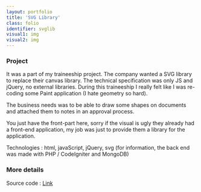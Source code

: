 ```yaml
---
layout: portfolio
title: 'SVG Library'
class: folio
identifier: svglib
visual1: img
visual2: img
---
```

### Project

It was a part of my traineeship project. The company wanted a SVG library to replace their canvas library. The technical specification was only JS and jQuery, no external libraries. During this traineeship I really felt like I was re-coding some Paint application (I hate geometry so hard).

The business needs was to be able to draw some shapes on documents and attached them to notes in an approval process.

You just have the front-part here, sorry if the visual is ugly they already had a front-end application, my job was just to provide them a library for the application.

Technologies : html, javaScript, jQuery, svg (for information, the back end was made with PHP / CodeIgniter and MongoDB)

### More details

Source code : [Link](https://github.com/GeorgiaLR/LibrarySvg)

